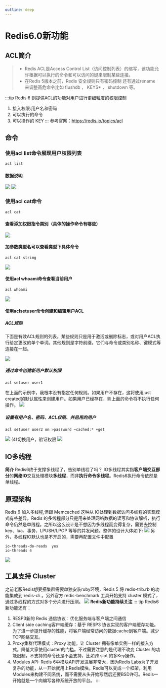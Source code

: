 ```yaml
---
outline: deep
---
```


# Redis6.0新功能

## ACL简介
>- Redis ACL是Access Control List（访问控制列表）的缩写，该功能允许根据可以执行的命令和可以访问的键来限制某些连接。
>- 在Redis 5版本之前，Redis 安全规则只有密码控制 还有通过rename 来调整高危命令比如 flushdb ， KEYS* ， shutdown 等。

:::tip  Redis 6 则提供ACL的功能对用户进行更细粒度的权限控制
1. 接入权限:用户名和密码 
2. 可以执行的命令 
3. 可以操作的 KEY
:::
参考官网：https://redis.io/topics/acl
## 命令

### 使用acl list命令展现用户权限列表
```java
acl list
```

#### 数据说明
![](https://raw.gitmirror.com/KwFruit/basic-picture-service/note-v1.0.0/img/202308281130630.png)
![](https://raw.gitmirror.com/KwFruit/basic-picture-service/note-v1.0.0/img/202308281130916.png)

### 使用acl cat命令
```java
acl cat
```
#### 查看添加权限指令类别（具体的操作命令有哪些）
![](https://raw.gitmirror.com/KwFruit/basic-picture-service/note-v1.0.0/img/202308281131605.png)
#### 加参数类型名可以查看类型下具体命令

```java
acl cat string
```
![](https://raw.gitmirror.com/KwFruit/basic-picture-service/note-v1.0.0/img/202308281132239.png)
#### 使用acl whoami命令查看当前用户
```java
acl whoami
```
![](https://raw.gitmirror.com/KwFruit/basic-picture-service/note-v1.0.0/img/202308281132630.png)
#### 使用aclsetuser命令创建和编辑用户ACL
##### ACL规则
下面是有效ACL规则的列表。某些规则只是用于激活或删除标志，或对用户ACL执行给定更改的单个单词。其他规则是字符前缀，它们与命令或类别名称、键模式等连接在一起。

![](https://raw.gitmirror.com/KwFruit/basic-picture-service/note-v1.0.0/img/202308281137111.png)

##### 通过命令创建新用户默认权限
```shell
acl setuser user1
```
在上面的示例中，我根本没有指定任何规则。如果用户不存在，这将使用just created的默认属性来创建用户。如果用户已经存在，则上面的命令将不执行任何操作。
![](https://raw.gitmirror.com/KwFruit/basic-picture-service/note-v1.0.0/img/202308281133366.png)

##### 设置有用户名、密码、ACL权限、并启用的用户
```shell
acl setuser user2 on >password ~cached:* +get
```
![](https://raw.gitmirror.com/KwFruit/basic-picture-service/note-v1.0.0/img/202308281133837.png)
(4)切换用户，验证权限
![](https://raw.gitmirror.com/KwFruit/basic-picture-service/note-v1.0.0/img/202308281138551.png)

## IO多线程
**简介**
Redis6终于支撑多线程了，告别单线程了吗？
IO多线程其实指**客户端交互部分**的**网络IO**交互处理模块**多线程**，而非**执行命令多线程**。Redis6执行命令依然是单线程。

## 原理架构
Redis 6 加入多线程,但跟 Memcached 这种从 IO处理到数据访问多线程的实现模式有些差异。Redis 的多线程部分只是用来处理网络数据的读写和协议解析，执行命令仍然是单线程。之所以这么设计是不想因为多线程而变得复杂，需要去控制 key、lua、事务，LPUSH/LPOP 等等的并发问题。整体的设计大体如下:
![](https://raw.gitmirror.com/KwFruit/basic-picture-service/note-v1.0.0/img/202308281134169.png)
另外，多线程IO默认也是不开启的，需要再配置文件中配置

```shell
io-threads-do-reads  yes 
io-threads 4
```
![](https://raw.gitmirror.com/KwFruit/basic-picture-service/note-v1.0.0/img/202308281134029.png)
## 工具支持 Cluster
之前老版Redis想要搭集群需要单独安装ruby环境，Redis 5 将 redis-trib.rb 的功能集成到 redis-cli 。另外官方 redis-benchmark 工具开始支持 cluster 模式了，通过多线程的方式对多个分片进行压测。
![](https://raw.gitmirror.com/KwFruit/basic-picture-service/note-v1.0.0/img/202308281135071.png)
**Redis新功能持续关注**
::: tip Redis6新功能还有：
1. RESP3新的 Redis 通信协议：优化服务端与客户端之间通信
2. Client side caching客户端缓存：基于 RESP3 协议实现的客户端缓存功能。为了进一步提升缓存的性能，将客户端经常访问的数据cache到客户端。减少TCP网络交互。
3. Proxy集群代理模式：Proxy 功能，让 Cluster 拥有像单实例一样的接入方式，降低大家使用cluster的门槛。不过需要注意的是代理不改变 Cluster 的功能限制，不支持的命令还是不会支持，比如跨 slot 的多Key操作。
4. Modules API:
Redis 6中模块API开发进展非常大，因为Redis Labs为了开发复杂的功能，从一开始就用上Redis模块。Redis可以变成一个框架，利用Modules来构建不同系统，而不需要从头开始写然后还要BSD许可。Redis一开始就是一个向编写各种系统开放的平台。
:::